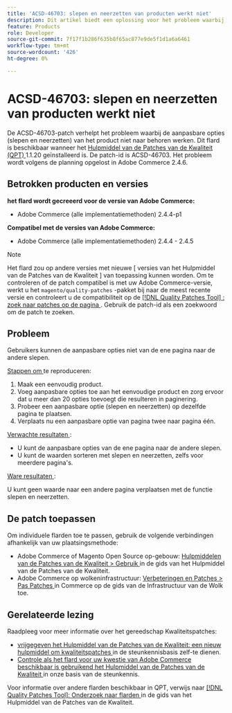 ```yaml
---
title: 'ACSD-46703: slepen en neerzetten van producten werkt niet'
description: Dit artikel biedt een oplossing voor het probleem waarbij slepen en neerzetten van de aanpasbare opties van het product niet naar behoren werkt.
feature: Products
role: Developer
source-git-commit: 7f17f1b286f635b8f65ac877e9de5f1d1a6a6461
workflow-type: tm+mt
source-wordcount: '426'
ht-degree: 0%

---
```


# ACSD-46703: slepen en neerzetten van producten werkt niet

De ACSD-46703-patch verhelpt het probleem waarbij de aanpasbare opties (slepen en neerzetten) van het product niet naar behoren werken. Dit flard is beschikbaar wanneer het [ Hulpmiddel van de Patches van de Kwaliteit (QPT) ](https://experienceleague.adobe.com/en/docs/commerce-knowledge-base/kb/announcements/commerce-announcements/magento-quality-patches-released-new-tool-to-self-serve-quality-patches) 1.1.20 geïnstalleerd is. De patch-id is ACSD-46703. Het probleem wordt volgens de planning opgelost in Adobe Commerce 2.4.6.

## Betrokken producten en versies

**het flard wordt gecreeerd voor de versie van Adobe Commerce:**

* Adobe Commerce (alle implementatiemethoden) 2.4.4-p1

**Compatibel met de versies van Adobe Commerce:**

* Adobe Commerce (alle implementatiemethoden) 2.4.4 - 2.4.5

>[!NOTE]
>
>Het flard zou op andere versies met nieuwe [ versies van het Hulpmiddel van de Patches van de Kwaliteit ] van toepassing kunnen worden. Om te controleren of de patch compatibel is met uw Adobe Commerce-versie, werkt u het `magento/quality-patches` -pakket bij naar de meest recente versie en controleert u de compatibiliteit op de [[!DNL Quality Patches Tool] : zoek naar patches op de pagina ](https://experienceleague.adobe.com/tools/commerce-quality-patches/index.html) . Gebruik de patch-id als een zoekwoord om de patch te zoeken.

## Probleem

Gebruikers kunnen de aanpasbare opties niet van de ene pagina naar de andere slepen.

<u> Stappen om </u> te reproduceren:

1. Maak een eenvoudig product.
1. Voeg aanpasbare opties toe aan het eenvoudige product en zorg ervoor dat u meer dan 20 opties toevoegt die resulteren in paginering.
1. Probeer een aanpasbare optie (slepen en neerzetten) op dezelfde pagina te plaatsen.
1. Verplaats nu een aanpasbare optie van pagina twee naar pagina één.

<u> Verwachte resultaten </u>:

* U kunt de aanpasbare opties van de ene pagina naar de andere slepen.
* U kunt de waarden sorteren met slepen en neerzetten, zelfs voor meerdere pagina&#39;s.

<u> Ware resultaten </u>:

U kunt geen waarde naar een andere pagina verplaatsen met de functie slepen en neerzetten.

## De patch toepassen

Om individuele flarden toe te passen, gebruik de volgende verbindingen afhankelijk van uw plaatsingsmethode:

* Adobe Commerce of Magento Open Source op-gebouw: [ Hulpmiddelen van de Patches van de Kwaliteit > Gebruik ](https://experienceleague.adobe.com/docs/commerce-operations/tools/quality-patches-tool/usage.html) in de gids van het Hulpmiddel van de Patches van de Kwaliteit.
* Adobe Commerce op wolkeninfrastructuur: [ Verbeteringen en Patches > Pas Patches ](https://experienceleague.adobe.com/docs/commerce-cloud-service/user-guide/develop/upgrade/apply-patches.html) in Commerce op de gids van de Infrastructuur van de Wolk toe.

## Gerelateerde lezing

Raadpleeg voor meer informatie over het gereedschap Kwaliteitspatches:

* [ vrijgegeven het Hulpmiddel van de Patches van de Kwaliteit: een nieuw hulpmiddel om kwaliteitspatches ](https://experienceleague.adobe.com/en/docs/commerce-knowledge-base/kb/announcements/commerce-announcements/magento-quality-patches-released-new-tool-to-self-serve-quality-patches) in de steunkennisbasis zelf-te dienen.
* [ Controle als het flard voor uw kwestie van Adobe Commerce beschikbaar is gebruikend het Hulpmiddel van de Patches van de Kwaliteit ](https://experienceleague.adobe.com/docs/commerce-knowledge-base/kb/support-tools/patches/check-patch-for-magento-issue-with-magento-quality-patches.html) in onze basis van de steunkennis.

Voor informatie over andere flarden beschikbaar in QPT, verwijs naar [[!DNL Quality Patches Tool]: Onderzoek naar flarden ](https://experienceleague.adobe.com/tools/commerce-quality-patches/index.html) in de gids van het Hulpmiddel van de Patches van de Kwaliteit.
